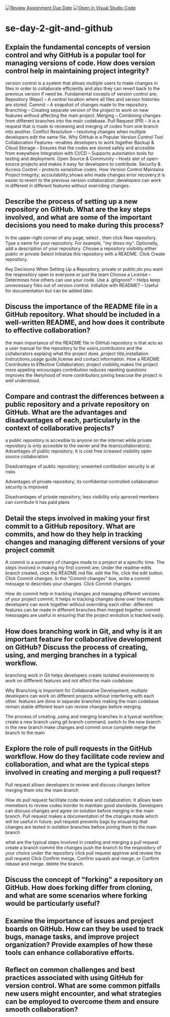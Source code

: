 [![Review Assignment Due Date](https://classroom.github.com/assets/deadline-readme-button-22041afd0340ce965d47ae6ef1cefeee28c7c493a6346c4f15d667ab976d596c.svg)](https://classroom.github.com/a/8wgCKhpZ)
[![Open in Visual Studio Code](https://classroom.github.com/assets/open-in-vscode-2e0aaae1b6195c2367325f4f02e2d04e9abb55f0b24a779b69b11b9e10269abc.svg)](https://classroom.github.com/online_ide?assignment_repo_id=18575630&assignment_repo_type=AssignmentRepo)
# se-day-2-git-and-github
## Explain the fundamental concepts of version control and why GitHub is a popular tool for managing versions of code. How does version control help in maintaining project integrity?
version control is a system that allows multiple users to make changes in files in order to collaborate efficiently and also they can revert back to the previous version if need be.
Fundamental cocepts of version control are;
Repository (Repo) – A centrol  location where all files and version histories are stored.
Commit – A snapshot of changes made to the repository.
Branching – Creating separate version of the project to work on new features without affecting the main project.
Merging – Combining changes from different branches into the main codebase.
Pull Request (PR) – it is a  request that is made  to reviewing and merging of  codes from one branch into another.
Conflict Resolution –  resolving changes when multiple developers  edit the same file.
Why GitHub is a Popular Version Control Tool 
Collaboration Features –enables developers to work together 
Backup & Cloud Storage – Ensures that the codes are stored safely and accesible from eveywhere
Integration with CI/CD – Supports automation tools for testing and deployment.
Open Source & Community – Hosts alot of open-source projects and makes it easy for  developers to contribute.
Security & Access Control – protects sensisitive codes.
How Version Control Maintains Project Integrity;
accoutability;shows who made changes
error recovery;it is easier to revert to the previous version
collaboration ;developers can work in different in different features without overriding changes .

## Describe the process of setting up a new repository on GitHub. What are the key steps involved, and what are some of the important decisions you need to make during this process?
In the upper-right corner of any page, select , then click New repository.
Type a  name for your repository. For example, "my dress my".
Optionally, add a description of your repository.
Choose a repository visibility.either public or private
Select Initialize this repository with a README.
Click Create repository.

Key Decisions When Setting Up a Repository;
private or public;do you want the respository open to everyone or just the team
Choose a License – Determines how others can use your code.
Use a .gitignore? – Helps keep unnecessary files out of version control.
Initialize with README? – Useful for documentation but can be added later.



## Discuss the importance of the README file in a GitHub repository. What should be included in a well-written README, and how does it contribute to effective collaboration?
the main importance of the README file in GitHub repository is that acts as a user manual for the repository to the users,contributors and the collaborators explaing what the project does ,project title,installation instructions,usage guide,license and contact information.
How a README Contributes to Effective Collaboration;
project visibility,makes the project more appeling
encourages contribution
reduces repeting questions
improves the likelyhood of more contributors joining beacuse the project is well understood.

## Compare and contrast the differences between a public repository and a private repository on GitHub. What are the advantages and disadvantages of each, particularly in the context of collaborative projects?
a public repository is accesible to anyone on the internet while private repository is only accesible to the owner and the team(collaborators).
Advantages of public repository;
It is cost free
icreased visibility
open source collaboration

Disadvantages of public repository;
unwanted contibution
security is at risks

Advantages of private repository;
its confidential
controlled collaboration
security is improved


Disadvantages of private repository;
less visibility
only aproved members can conribute
it has paid plans


## Detail the steps involved in making your first commit to a GitHub repository. What are commits, and how do they help in tracking changes and managing different versions of your project commit
A commit is a summary of changes made to a project at a specific time.
The steps involved in making my first commit are;
Under the readme-edits branch  created, click the README.md file.
edit the file, click the edit button.
Click Commit changes.
In the "Commit changes" box, write a commit message to describes your changes.
Click Commit changes.

How do commit help in tracking changes and managing different versions of your project commit;
It helps in tracking changes done over time
multiple developers can work together without overriding each other.
differrent features can be made in different branches then merged together.
commit messsages are useful in ensuring that the project evolution is tracked easly.


## How does branching work in Git, and why is it an important feature for collaborative development on GitHub? Discuss the process of creating, using, and merging branches in a typical workflow.
branching work  in Git helps developers create  isolated environments to work on diffferent  features and not affect the main codebase.

Why Branching is Important for Collaborative Development;
multiple developers can work on different projects without interfering with each other.
features are done in separate branches making the main codebase remain stable
different team can review changes before merging

The process of creating ,using and merging branches in a typical workflow;
create a new branch using git branch command.
switch to the new branch
in the new branch make changes and commit
once complete merge the branch to the main


## Explore the role of pull requests in the GitHub workflow. How do they facilitate code review and collaboration, and what are the typical steps involved in creating and merging a pull request?
Pull request allows developers to review and discuss changes before merging them into the main branch

How do pull request facilitate code review and collaboration;
It allows team memebers to review codes inorder to maintain good standards.
Developers can discuss changes and agree on solution  before merging in the main branch.
Pull request makes a documentation of the changes made which will be useful in future.
pull request prevents bags by ensuaring that changes are tested  in isolation branches before joining them to the main branch

what are the typical steps involved in creating and merging a pull request
create a branch
commit the changes
push the branch to the respository of your choice
under the repository click pull request
approve and review the pull request 
 Click Confirm merge, Confirm squash and merge, or Confirm rebase and merge.
 delete the branch.



## Discuss the concept of "forking" a repository on GitHub. How does forking differ from cloning, and what are some scenarios where forking would be particularly useful?

## Examine the importance of issues and project boards on GitHub. How can they be used to track bugs, manage tasks, and improve project organization? Provide examples of how these tools can enhance collaborative efforts.

## Reflect on common challenges and best practices associated with using GitHub for version control. What are some common pitfalls new users might encounter, and what strategies can be employed to overcome them and ensure smooth collaboration?
